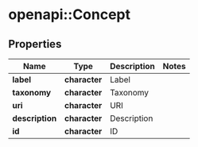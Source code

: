 # openapi::Concept


## Properties
Name | Type | Description | Notes
------------ | ------------- | ------------- | -------------
**label** | **character** | Label | 
**taxonomy** | **character** | Taxonomy | 
**uri** | **character** | URI | 
**description** | **character** | Description | 
**id** | **character** | ID | 


